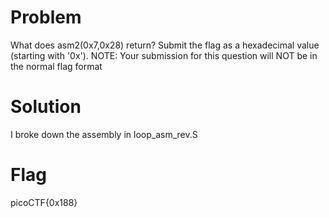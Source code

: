 # Problem
What does asm2(0x7,0x28) return? Submit the flag as a hexadecimal value (starting with '0x'). NOTE: Your submission for this question will NOT be in the normal flag format

# Solution
I broke down the assembly in loop_asm_rev.S 

# Flag
picoCTF{0x188}
